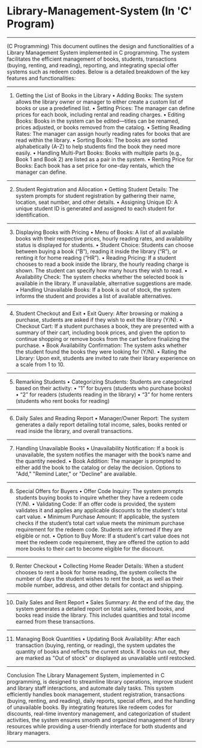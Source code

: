 # Library-Management-System (In 'C' Program)
 


________________________________________
(C Programming)
This document outlines the design and functionalities of a Library Management System implemented in C programming. The system facilitates the efficient management of books, students, transactions (buying, renting, and reading), reporting, and integrating special offer systems such as redeem codes. Below is a detailed breakdown of the key features and functionalities:
________________________________________
1. Getting the List of Books in the Library
• Adding Books: The system allows the library owner or manager to either create a custom list of books or use a predefined list.
• Setting Prices: The manager can define prices for each book, including rental and reading charges.
• Editing Books: Books in the system can be edited—titles can be renamed, prices adjusted, or books removed from the catalog.
• Setting Reading Rates: The manager can assign hourly reading rates for books that are read within the library.
• Sorting Books: The books are sorted alphabetically (A-Z) to help students find the book they need more easily.
• Handling Multi-Part Books: Books with multiple parts (e.g., Book 1 and Book 2) are listed as a pair in the system.
• Renting Price for Books: Each book has a set price for one-day rentals, which the manager can define.
________________________________________
2. Student Registration and Allocation
• Getting Student Details: The system prompts for student registration by gathering their name, location, seat number, and other details.
• Assigning Unique ID: A unique student ID is generated and assigned to each student for identification.
________________________________________
3. Displaying Books with Pricing
• Menu of Books: A list of all available books with their respective prices, hourly reading rates, and availability status is displayed for students.
• Student Choice: Students can choose between buying a book (“B”), reading it inside the library (“R”), or renting it for home reading (“HR”).
• Reading Pricing: If a student chooses to read a book inside the library, the hourly reading charge is shown. The student can specify how many hours they wish to read.
• Availability Check: The system checks whether the selected book is available in the library. If unavailable, alternative suggestions are made.
• Handling Unavailable Books: If a book is out of stock, the system informs the student and provides a list of available alternatives.
________________________________________
4. Student Checkout and Exit
• Exit Query: After browsing or making a purchase, students are asked if they wish to exit the library (Y/N).
• Checkout Cart: If a student purchases a book, they are presented with a summary of their cart, including book prices, and given the option to continue shopping or remove books from the cart before finalizing the purchase.
• Book Availability Confirmation: The system asks whether the student found the books they were looking for (Y/N).
• Rating the Library: Upon exit, students are invited to rate their library experience on a scale from 1 to 10.
________________________________________
5. Remarking Students
• Categorizing Students: Students are categorized based on their activity:
•	“1” for buyers (students who purchase books)
•	“2” for readers (students reading in the library)
•	“3” for home renters (students who rent books for  reading)
________________________________________
6. Daily Sales and Reading Report
• Manager/Owner Report: The system generates a daily report detailing total income, sales, books rented or read inside the library, and overall transactions.
________________________________________
7. Handling Unavailable Books
• Unavailability Notification: If a book is unavailable, the system notifies the manager with the book’s name and the quantity needed.
• Book Addition: The manager is prompted to either add the book to the catalog or delay the decision. Options to "Add," "Remind Later," or "Decline" are available.
________________________________________
8. Special Offers for Buyers
• Offer Code Inquiry: The system prompts students buying books to inquire whether they have a redeem code (Y/N).
• Validating Code: If an offer code is provided, the system validates it and applies any applicable discounts to the student's total cart value.
• Minimum Purchase Amount: If applicable, the system checks if the student’s total cart value meets the minimum purchase requirement for the redeem code. Students are informed if they are eligible or not.
• Option to Buy More: If a student's cart value does not meet the redeem code requirement, they are offered the option to add more books to their cart to become eligible for the discount.
________________________________________
9. Renter Checkout
• Collecting Home Reader Details: When a student chooses to rent a book for home reading, the system collects the number of days the student wishes to rent the book, as well as their mobile number, address, and other details for contact and shipping.
________________________________________
10. Daily Sales and Rent Report
• Sales Summary: At the end of the day, the system generates a detailed report on total sales, rented books, and books read inside the library. This includes quantities and total income earned from these transactions.
________________________________________
11. Managing Book Quantities
• Updating Book Availability: After each transaction (buying, renting, or reading), the system updates the quantity of books and reflects the current stock. If books run out, they are marked as "Out of stock" or displayed as unavailable until restocked.
________________________________________
Conclusion
The Library Management System, implemented in C programming, is designed to streamline library operations, improve student and library staff interactions, and automate daily tasks. This system efficiently handles book management, student registration, transactions (buying, renting, and reading), daily reports, special offers, and the handling of unavailable books. By integrating features like redeem codes for discounts, real-time inventory management, and categorization of student activities, the system ensures smooth and organized management of library resources while providing a user-friendly interface for both students and library managers.
________________________________________

